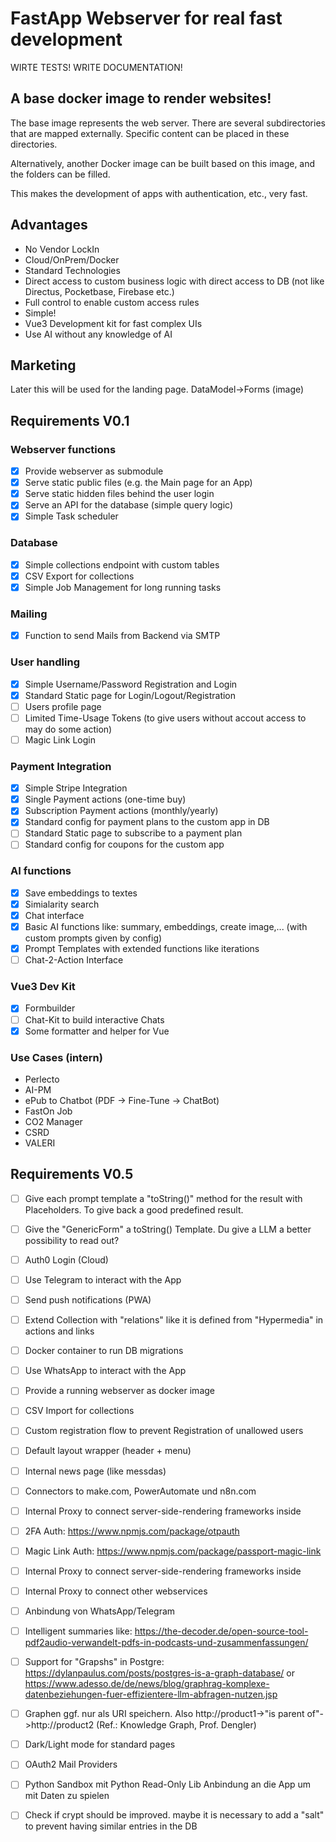 # FastApp Webserver for real fast development

WIRTE TESTS!
WRITE DOCUMENTATION!

## A base docker image to render websites!

The base image represents the web server.
There are several subdirectories that are mapped externally.
Specific content can be placed in these directories.

Alternatively, another Docker image can be built based on this image, and the folders can be filled.

This makes the development of apps with authentication, etc., very fast.

## Advantages

- No Vendor LockIn
- Cloud/OnPrem/Docker
- Standard Technologies
- Direct access to custom business logic with direct access to DB (not like Directus, Pocketbase, Firebase etc.)
- Full control to enable custom access rules
- Simple!
- Vue3 Development kit for fast complex UIs
- Use AI without any knowledge of AI

## Marketing

Later this will be used for the landing page.
DataModel->Forms (image)

## Requirements V0.1

### Webserver functions

- [x] Provide webserver as submodule
- [x] Serve static public files (e.g. the Main page for an App)
- [x] Serve static hidden files behind the user login
- [x] Serve an API for the database (simple query logic)
- [x] Simple Task scheduler

### Database

- [x] Simple collections endpoint with custom tables
- [x] CSV Export for collections
- [x] Simple Job Management for long running tasks

### Mailing

- [x] Function to send Mails from Backend via SMTP

### User handling

- [x] Simple Username/Password Registration and Login
- [x] Standard Static page for Login/Logout/Registration
- [ ] Users profile page
- [ ] Limited Time-Usage Tokens (to give users without accout access to may do some action)
- [ ] Magic Link Login

### Payment Integration

- [x] Simple Stripe Integration
- [x] Single Payment actions (one-time buy)
- [x] Subscription Payment actions (monthly/yearly)
- [x] Standard config for payment plans to the custom app in DB
- [ ] Standard Static page to subscribe to a payment plan
- [ ] Standard config for coupons for the custom app

### AI functions

- [x] Save embeddings to textes
- [x] Simialarity search
- [x] Chat interface
- [x] Basic AI functions like: summary, embeddings, create image,... (with custom prompts given by config)
- [x] Prompt Templates with extended functions like iterations
- [ ] Chat-2-Action Interface

### Vue3 Dev Kit

- [x] Formbuilder
- [ ] Chat-Kit to build interactive Chats
- [x] Some formatter and helper for Vue

### Use Cases (intern)

- Perlecto
- AI-PM
- ePub to Chatbot (PDF -> Fine-Tune -> ChatBot)
- FastOn Job
- CO2 Manager
- CSRD
- VALERI

## Requirements V0.5

- [ ] Give each prompt template a "toString()" method for the result with Placeholders. To give back a good predefined result.
- [ ] Give the "GenericForm" a toString() Template. Du give a LLM a better possibility to read out?
- [ ] Auth0 Login (Cloud)
- [ ] Use Telegram to interact with the App
- [ ] Send push notifications (PWA)
- [ ] Extend Collection with "relations" like it is defined from "Hypermedia" in actions and links
- [ ] Docker container to run DB migrations
- [ ] Use WhatsApp to interact with the App
- [ ] Provide a running webserver as docker image
- [ ] CSV Import for collections
- [ ] Custom registration flow to prevent Registration of unallowed users
- [ ] Default layout wrapper (header + menu)
- [ ] Internal news page (like messdas)
- [ ] Connectors to make.com, PowerAutomate und n8n.com
- [ ] Internal Proxy to connect server-side-rendering frameworks inside
- [ ] 2FA Auth: https://www.npmjs.com/package/otpauth
- [ ] Magic Link Auth: https://www.npmjs.com/package/passport-magic-link
- [ ] Internal Proxy to connect server-side-rendering frameworks inside
- [ ] Internal Proxy to connect other webservices
- [ ] Anbindung von WhatsApp/Telegram
- [ ] Intelligent summaries like: https://the-decoder.de/open-source-tool-pdf2audio-verwandelt-pdfs-in-podcasts-und-zusammenfassungen/
- [ ] Support for "Grapshs" in Postgre: https://dylanpaulus.com/posts/postgres-is-a-graph-database/ or https://www.adesso.de/de/news/blog/graphrag-komplexe-datenbeziehungen-fuer-effizientere-llm-abfragen-nutzen.jsp
- [ ] Graphen ggf. nur als URI speichern. Also http://product1->"is parent of"->http://product2 (Ref.: Knowledge Graph, Prof. Dengler)
- [ ] Dark/Light mode for standard pages
- [ ] OAuth2 Mail Providers
- [ ] Python Sandbox mit Python Read-Only Lib Anbindung an die App um mit Daten zu spielen
- [ ] Check if crypt should be improved. maybe it is necessary to add a "salt" to prevent having similar entries in the DB

